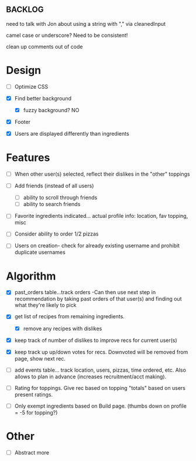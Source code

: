 ## BACKLOG


need to talk with Jon about using a string with "," via cleanedInput

camel case or underscore?  Need to be consistent!

clean up comments out of code

# Design
 - [ ] Optimize CSS
 - [x] Find better background
 	-  [x] fuzzy background? NO
 - [x] Footer
 - [x] Users are displayed differently than ingredients



# Features
 - [ ] When other user(s) selected, reflect their dislikes in the "other" toppings
 - [ ] Add friends (instead of all users)
 	- [ ] ability to scroll through friends
 	- [ ] ability to search friends
 - [ ] Favorite ingredients indicated...  actual profile info: location, fav topping, misc
 - [ ] Consider ability to order 1/2 pizzas
 - [ ] Users on creation- check for already existing username and prohibit duplicate usernames



# Algorithm
 -  [x] past_orders table...track orders
 	-Can then use next step in recommendation by taking past orders of that user(s) and finding out what they're likely to pick
 -  [x] get list of recipes from remaining ingredients.
 	-  [x] remove any recipes with dislikes
 -  [x] keep track of number of dislikes to improve recs for current user(s)
 - [x] keep track up up/down votes for recs.  Downvoted will be removed from page, show next rec.
 - [ ] add events table...  track location, users, pizzas, time ordered, etc. Also allows to plan in advance (increases recruitment/acct making).
 - [ ] Rating for toppings.  Give rec based on topping "totals" based on users present ratings.
 - [ ] Only exempt ingredients based on Build page. (thumbs down on profile = -5 for topping?)


# Other
- [ ] Abstract more